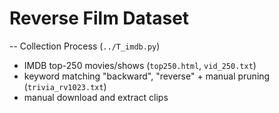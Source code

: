 Reverse Film Dataset
===




--
Collection Process (`../T_imdb.py`)
- IMDB top-250 movies/shows (`top250.html`, `vid_250.txt`)
- keyword matching "backward", "reverse" + manual pruning (`trivia_rv1023.txt`)
- manual download and extract clips
